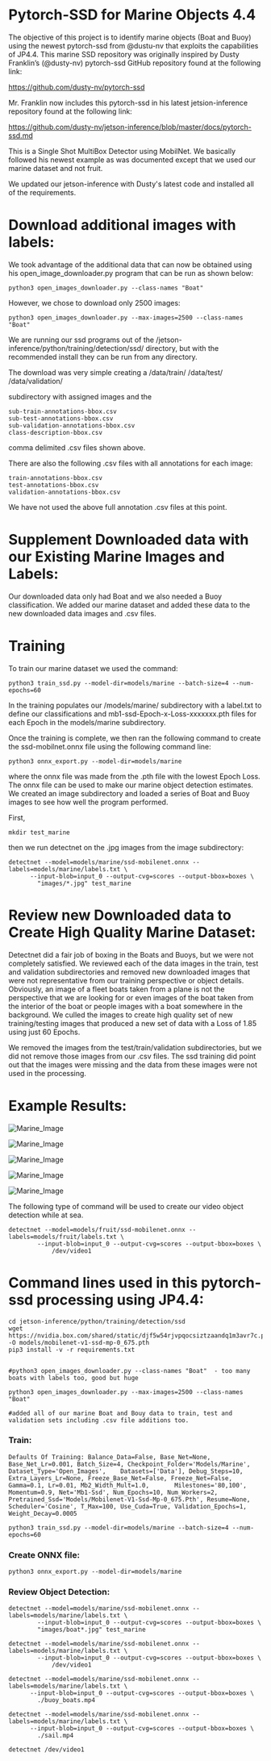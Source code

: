 # Pytorch-SSD for Marine Objects 4.4
The objective of this project is to identify marine objects (Boat and Buoy) using the newest pytorch-ssd from @dustu-nv that exploits the capabilities of JP4.4. This marine SSD repository was originally inspired by Dusty Franklin’s (@dusty-nv) pytorch-ssd GitHub repository found at the following link:

https://github.com/dusty-nv/pytorch-ssd

Mr. Franklin now includes this pytorch-ssd in his latest jetsion-inference repository found at the following link:

https://github.com/dusty-nv/jetson-inference/blob/master/docs/pytorch-ssd.md

This is a Single Shot MultiBox Detector using MobilNet. We basically followed his newest example as was documented except that we used our marine dataset and not fruit.  

We updated our jetson-inference with Dusty's latest code and installed all of the requirements. 

# Download additional images with labels:
We took advantage of the additional data that can now be obtained using his open_image_downloader.py program that can be run as shown below:

	python3 open_images_downloader.py --class-names "Boat"

However, we chose to download only 2500 images: 

	python3 open_images_downloader.py --max-images=2500 --class-names "Boat"

We are running our ssd programs out of the /jetson-inference/python/training/detection/ssd/ directory, but with the recommended install they can be run from any directory. 


The download was very simple creating a /data/train/
					/data/test/
					/data/validation/

subdirectory with assigned images and the 

    sub-train-annotations-bbox.csv
    sub-test-annotations-bbox.csv
    sub-validation-annotations-bbox.csv
    class-description-bbox.csv

comma delimited .csv files shown above. 

There are also the following .csv files with all annotations for each image:

    train-annotations-bbox.csv
    test-annotations-bbox.csv
    validation-annotations-bbox.csv

We have not used the above full annotation .csv files at this point. 

# Supplement Downloaded data with our Existing Marine Images and Labels:
Our downloaded data only had Boat and we also needed a Buoy classification. We added our marine dataset and added these data to the new downloaded data images and .csv files.

# Training
To train our marine dataset we used the command:

	python3 train_ssd.py --model-dir=models/marine --batch-size=4 --num-epochs=60

In the training populates our /models/marine/ subdirectory with a label.txt to define our classifications and mb1-ssd-Epoch-x-Loss-xxxxxxx.pth files for each Epoch in the models/marine subdirectory.  

Once the training is complete, we then ran the following command to create the ssd-mobilnet.onnx file using the following command line:

	python3 onnx_export.py --model-dir=models/marine

where the onnx file was made from the .pth file with the lowest Epoch Loss. The onnx file can be used to make our marine object detection estimates. We created an image subdirectory and loaded a series of Boat and Buoy images to see how well the program performed. 

First, 

	mkdir test_marine

then we run detectnet on the .jpg images from the image subdirectory:

	detectnet --model=models/marine/ssd-mobilenet.onnx --labels=models/marine/labels.txt \
          --input-blob=input_0 --output-cvg=scores --output-bbox=boxes \
            "images/*.jpg" test_marine

# Review new Downloaded data to Create High Quality Marine Dataset:
Detectnet did a fair job of boxing in the Boats and Buoys, but we were not completely satisfied. We reviewed each of the data images in the train, test and validation subdirectories and removed new downloaded images that were not representative from our training perspective or object details. Obviously, an image of a fleet boats taken from a plane is not the perspective that we are looking for or even images of the boat taken from the interior of the boat or people images with a boat somewhere in the background. We culled the images to create high quality set of new training/testing images that produced a new set of data with a Loss of 1.85 using just 60 Epochs.

We removed the images from the test/train/validation subdirectories, but we did not remove those images from our .csv files. The ssd training did point out that the images were missing and the data from these images were not used in the processing. 

# Example Results:

![Marine_Image](0.jpg)

![Marine_Image](9.jpg)

![Marine_Image](11.jpg)

![Marine_Image](22.jpg)

![Marine_Image](29.jpg)


The following type of command will be used to create our video object detection while at sea. 


	detectnet --model=models/fruit/ssd-mobilenet.onnx --labels=models/fruit/labels.txt \
          	--input-blob=input_0 --output-cvg=scores --output-bbox=boxes \
            	/dev/video1


# Command lines used in this pytorch-ssd processing using JP4.4:
	cd jetson-inference/python/training/detection/ssd
	wget https://nvidia.box.com/shared/static/djf5w54rjvpqocsiztzaandq1m3avr7c.pth -O models/mobilenet-v1-ssd-mp-0_675.pth
	pip3 install -v -r requirements.txt


	#python3 open_images_downloader.py --class-names "Boat"  - too many boats with labels too, good but huge

	python3 open_images_downloader.py --max-images=2500 --class-names "Boat"

	#added all of our marine Boat and Bouy data to train, test and validation sets including .csv file additions too.


### Train:
	Defaults Of Training: Balance_Data=False, Base_Net=None, Base_Net_Lr=0.001, Batch_Size=4, Checkpoint_Folder='Models/Marine', Dataset_Type='Open_Images', 	Datasets=['Data'], Debug_Steps=10, Extra_Layers_Lr=None, Freeze_Base_Net=False, Freeze_Net=False, Gamma=0.1, Lr=0.01, Mb2_Width_Mult=1.0, 		Milestones='80,100', Momentum=0.9, Net='Mb1-Ssd', Num_Epochs=10, Num_Workers=2, Pretrained_Ssd='Models/Mobilenet-V1-Ssd-Mp-0_675.Pth', Resume=None, 	Scheduler='Cosine', T_Max=100, Use_Cuda=True, Validation_Epochs=1, Weight_Decay=0.0005

	python3 train_ssd.py --model-dir=models/marine --batch-size=4 --num-epochs=60

### Create ONNX file:
	python3 onnx_export.py --model-dir=models/marine

### Review Object Detection:
	detectnet --model=models/marine/ssd-mobilenet.onnx --labels=models/marine/labels.txt \
          	--input-blob=input_0 --output-cvg=scores --output-bbox=boxes \
		    "images/boat*.jpg" test_marine

	detectnet --model=models/marine/ssd-mobilenet.onnx --labels=models/marine/labels.txt \
          	--input-blob=input_0 --output-cvg=scores --output-bbox=boxes \
            	/dev/video1

	detectnet --model=models/marine/ssd-mobilenet.onnx --labels=models/marine/labels.txt \
          --input-blob=input_0 --output-cvg=scores --output-bbox=boxes \
            ./buoy_boats.mp4

	detectnet --model=models/marine/ssd-mobilenet.onnx --labels=models/marine/labels.txt \
          --input-blob=input_0 --output-cvg=scores --output-bbox=boxes \
            ./sail.mp4

	detectnet /dev/video1




